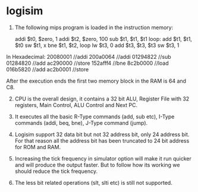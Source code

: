 # logisim
1) The following mips program is loaded in the instruction memory:
	
	addi $t0, $zero, 1
	addi $t2, $zero, 100
	sub $t1, $t1, $t1
	loop:
	add $t1, $t1, $t0
	sw $t1, x
	bne $t1, $t2, loop
	lw $t3, 0
	add $t3, $t3, $t3
	sw $t3, 1

In Hexadecimal:
	20080001 //addi
	200a0064 //addi
	01294822 //sub
	01284820 //add
	ac290000 //store
	152afff4 //bne
	8c2b0000 //load
	016b5820 //add
	ac2b0001 //store

After the execution ends the first two memory block in the RAM is 64 and C8.

2) CPU is the overall design, it contains a 32 bit ALU, Register File with 32 registers, Main Control, ALU Control and Next PC.

3) It executes all the basic R-Type commands (add, sub etc), I-Type commands (addi, beq, bne), J-Type command (jump).

4) Logisim support 32 data bit but not 32 address bit, only 24 address bit. For that reason all the address bit has been truncated to 24 bit address for ROM and RAM.

5) Increasing the tick frequency in simulator option will make it run quicker and will produce the output faster. But to follow how its working we should reduce the tick frequency.

6) The less bit related operations (slt, slti etc) is still not supported.
